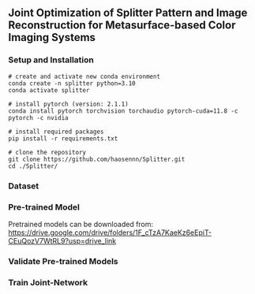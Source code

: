 ## Joint Optimization of Splitter Pattern and Image Reconstruction for Metasurface-based Color Imaging Systems

### Setup and Installation
```
# create and activate new conda environment
conda create -n splitter python=3.10
conda activate splitter

# install pytorch (version: 2.1.1)
conda install pytorch torchvision torchaudio pytorch-cuda=11.8 -c pytorch -c nvidia

# install required packages
pip install -r requirements.txt

# clone the repository
git clone https://github.com/haosennn/Splitter.git
cd ./Splitter/
```

### Dataset

### Pre-trained Model
Pretrained models can be downloaded from: https://drive.google.com/drive/folders/1F_cTzA7KaeKz6eEpiT-CEuQozV7WtRL9?usp=drive_link

### Validate Pre-trained Models

### Train Joint-Network
